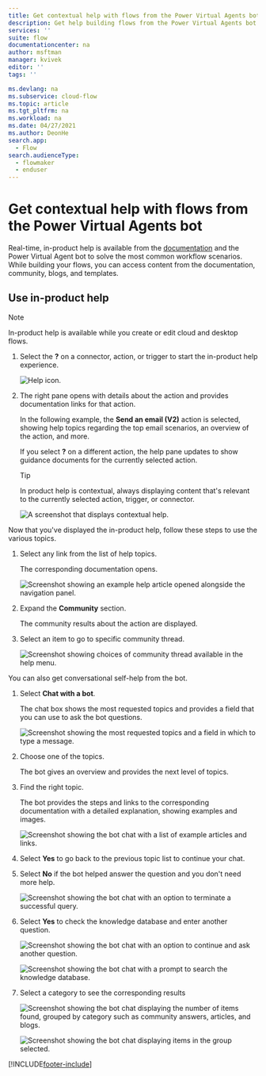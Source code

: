 ```yaml
---
title: Get contextual help with flows from the Power Virtual Agents bot | Microsoft Docs
description: Get help building flows from the Power Virtual Agents bot.
services: ''
suite: flow
documentationcenter: na
author: msftman
manager: kvivek
editor: ''
tags: ''

ms.devlang: na
ms.subservice: cloud-flow
ms.topic: article
ms.tgt_pltfrm: na
ms.workload: na
ms.date: 04/27/2021
ms.author: DeonHe
search.app: 
  - Flow
search.audienceType: 
  - flowmaker
  - enduser
---
```



# Get contextual help with flows from the Power Virtual Agents bot

Real-time, in-product help is available from the [documentation](./index.yml) and the Power Virtual Agent bot to solve the most common workflow scenarios. While building your flows, you can access content from the documentation, community, blogs, and templates.

## Use in-product help

>[!NOTE]
>In-product help is available while you create or edit cloud and desktop flows.

1. Select the **?** on a connector, action, or trigger to start the in-product help experience.

   ![Help icon.](./media/contextual-help-bot/help-icon.png)

1. The right pane opens with details about the action and provides documentation links for that action.

   In the following example, the **Send an email (V2)** action is selected, showing help topics regarding the top email scenarios, an overview of the action, and more.

   If you select **?** on a different action, the help pane updates to show guidance documents for the currently selected action.

   >[!TIP]
   >In product help is contextual, always displaying content that's relevant to the currently selected action, trigger, or connector.

   ![A screenshot that displays contextual help.](./media/contextual-help-bot/contextual-help.png)

Now that you've displayed the in-product help, follow these steps to use the various topics.

1. Select any link from the list of help topics.

   The corresponding documentation opens.

   ![Screenshot showing an example help article opened alongside the navigation panel.](./media/contextual-help-bot/help-doc.png)

1. Expand the **Community** section.

   The community results about the action are displayed.
   
1. Select an item to go to specific community thread.

   ![Screenshot showing choices of community thread available in the help menu.](./media/contextual-help-bot/community-thread.png)


You can also get conversational self-help from the bot.

1. Select **Chat with a bot**.

   The chat box shows the most requested topics and provides a field that you can use to ask the bot questions.

   ![Screenshot showing the most requested topics and a field in which to type a message.](./media/contextual-help-bot/chat-bot.png)

1. Choose one of the topics.

   The bot gives an overview and provides the next level of topics. 
   
1. Find the right topic. 

   The bot provides the steps and links to the corresponding documentation with a detailed explanation, showing examples and images.

   ![Screenshot showing the bot chat with a list of example articles and links.](./media/contextual-help-bot/find-topic.png)


1. Select **Yes** to go back to the previous topic list to continue your chat.

1. Select **No** if the bot helped answer the question and you don't need more help.

   ![Screenshot showing the bot chat with an option to terminate a successful query.](./media/contextual-help-bot/yes-no.png)

1. Select **Yes** to check the knowledge database and enter another question.

   ![Screenshot showing the bot chat with an option to continue and ask another question.](./media/contextual-help-bot/bot-chat-1.png)

   ![Screenshot showing the bot chat with a prompt to search the knowledge database.](./media/contextual-help-bot/bot-chat-2.png)

1. Select a category to see the corresponding results

   ![Screenshot showing the bot chat displaying the number of items found, grouped by category such as community answers, articles, and blogs.](./media/contextual-help-bot/bot-category-1.png)

   ![Screenshot showing the bot chat displaying items in the group selected.](./media/contextual-help-bot/bot-category-2.png)


[!INCLUDE[footer-include](includes/footer-banner.md)]